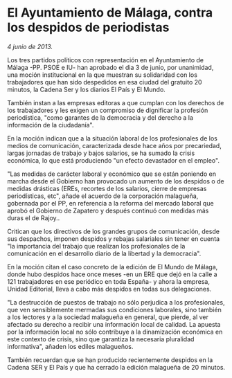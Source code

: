 # El Ayuntamiento de Málaga, contra los despidos de periodistas

*4 junio de 2013.*

Los tres partidos políticos con representación en el Ayuntamiento de Málaga -PP. PSOE e IU- han aprobado el dia 3 de junio, por unanimidad, una moción institucional en la que muestran su solidaridad con los trabajadores que han sido despedidos en esa ciudad del gratuito 20 minutos, la Cadena Ser y los diarios El País y El Mundo.

También instan a las empresas editoras a que cumplan con los derechos de los trabajadores y les exigen un compromiso de dignificar la profesión periodística, "como garantes de la democracia y del derecho a la información de la ciudadanía".

En la moción indican que a la situación laboral de los profesionales de los medios de comunicación, caracterizada desde hace años por precariedad, largas jornadas de trabajo y bajos salarios, se ha sumado la crisis económica, lo que está produciendo "un efecto devastador en el empleo".

"Las medidas de carácter laboral y económico que se están poniendo en marcha desde el Gobierno han provocado un aumento de los despidos o de medidas drásticas (EREs, recortes de los salarios, cierre de empresas periodísticas, etc", añade el acuerdo de la corporación malagueña, gobernada por el PP, en referencia a la reforma del mercado laboral que aprobó el Gobierno de Zapatero y después continuó con medidas más duras el de Rajoy..

Critican que los directivos de los grandes grupos de comunicación, desde sus despachos, imponen despidos y rebajas salariales sin tener en cuenta "la importancia del trabajo que realizan los profesionales de la comunicación en el desarrollo diario de la libertad y la democracia".

En la moción citan el caso concreto de la edición de El Mundo de Málaga, donde hubo despidos hace once meses -en un ERE que dejó en la calle a 121 trabajadores en ese periódico en toda España- y ahora la empresa, Unidad Editorial, lleva a cabo más despidos en todas sus delegaciones.

"La destrucción de puestos de trabajo no sólo perjudica a los profesionales, que ven sensiblemente mermadas sus condiciones laborales, sino también a los lectores y a la sociedad malagueña en general, que pierde, al ver afectado su derecho a recibir una información local de calidad. La apuesta por la información local no sólo contribuye a la dinamización económica en este contexto de crisis, sino que garantiza la necesaria pluralidad informativa", añaden los ediles malagueños.

También recuerdan que se han producido recientemente despidos en la Cadena SER y El País y que ha cerrado la edición malagueña de 20 minutos.

